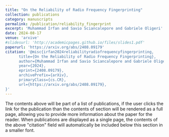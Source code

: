 ```yaml
---
title: "On the Reliability of Radio Frequency Fingerprinting"
collection: publications
category: manuscripts
permalink: /publication/reliability_fingerprint
excerpt: 'Muhammad Irfan and Savio Sciancalepore and Gabriele Oligeri'
date: 2024-08-17
venue: 'arxive'
#slidesurl: 'http://academicpages.github.io/files/slides1.pdf'
paperurl: 'https://arxiv.org/abs/2408.09179'
citation: '@misc{irfan2024reliabilityradiofrequencyfingerprinting,
      title={On the Reliability of Radio Frequency Fingerprinting}, 
      author={Muhammad Irfan and Savio Sciancalepore and Gabriele Oligeri},
      year={2024},
      eprint={2408.09179},
      archivePrefix={arXiv},
      primaryClass={cs.CR},
      url={https://arxiv.org/abs/2408.09179}, 
}'
---
```


The contents above will be part of a list of publications, if the user clicks the link for the publication than the contents of section will be rendered as a full page, allowing you to provide more information about the paper for the reader. When publications are displayed as a single page, the contents of the above "citation" field will automatically be included below this section in a smaller font.